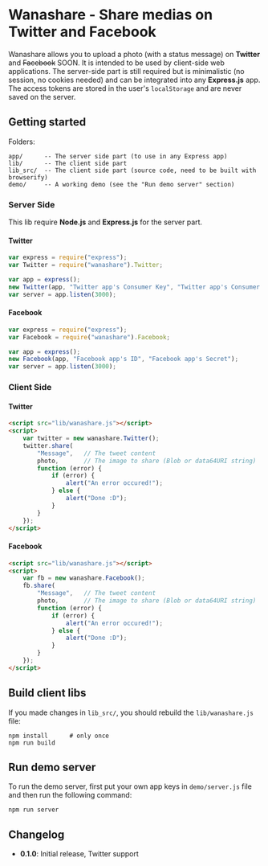 # Wanashare - Share medias on Twitter and Facebook

Wanashare allows you to upload a photo (with a status message) on **Twitter** and ~~Facebook~~ SOON. It is intended to be used by client-side web applications. The server-side part is still required but is minimalistic (no session, no cookies needed) and can be integrated into any **Express.js** app. The access tokens are stored in the user's `localStorage` and are never saved on the server.


## Getting started

Folders:

    app/      -- The server side part (to use in any Express app)
    lib/      -- The client side part
    lib_src/  -- The client side part (source code, need to be built with browserify)
    demo/     -- A working demo (see the "Run demo server" section)

### Server Side

This lib require **Node.js** and **Express.js** for the server part.

#### Twitter

```javascript
var express = require("express");
var Twitter = require("wanashare").Twitter;

var app = express();
new Twitter(app, "Twitter app's Consumer Key", "Twitter app's Consumer Secret");
var server = app.listen(3000);
```

#### Facebook

```javascript
var express = require("express");
var Facebook = require("wanashare").Facebook;

var app = express();
new Facebook(app, "Facebook app's ID", "Facebook app's Secret");
var server = app.listen(3000);
```


### Client Side

#### Twitter

```html
<script src="lib/wanashare.js"></script>
<script>
    var twitter = new wanashare.Twitter();
    twitter.share(
        "Message",   // The tweet content
        photo,       // The image to share (Blob or data64URI string)
        function (error) {
            if (error) {
                alert("An error occured!");
            } else {
                alert("Done :D");
            }
        }
    });
</script>
```

#### Facebook

```html
<script src="lib/wanashare.js"></script>
<script>
    var fb = new wanashare.Facebook();
    fb.share(
        "Message",   // The tweet content
        photo,       // The image to share (Blob or data64URI string)
        function (error) {
            if (error) {
                alert("An error occured!");
            } else {
                alert("Done :D");
            }
        }
    });
</script>
```


## Build client libs

If you made changes in `lib_src/`, you should rebuild the `lib/wanashare.js` file:

    npm install      # only once
    npm run build


## Run demo server

To run the demo server, first put your own app keys in `demo/server.js` file and then run the following command:

    npm run server

## Changelog

* **0.1.0**: Initial release, Twitter support

